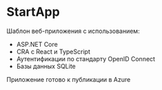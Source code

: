 # StartApp

Шаблон веб-приложения с использованием:
- ASP.NET Core
- CRA с React и TypeScript
- Аутентификации по стандарту OpenID Connect
- Базы данных SQLite

Приложение готово к публикации в Azure
